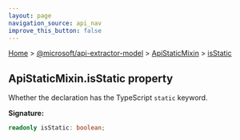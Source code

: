 ```yaml
---
layout: page
navigation_source: api_nav
improve_this_button: false
---
```



[Home](./index.md) &gt; [@microsoft/api-extractor-model](./api-extractor-model.md) &gt; [ApiStaticMixin](./api-extractor-model.apistaticmixin.md) &gt; [isStatic](./api-extractor-model.apistaticmixin.isstatic.md)

## ApiStaticMixin.isStatic property

Whether the declaration has the TypeScript `static` keyword.

<b>Signature:</b>

```typescript
readonly isStatic: boolean;
```
